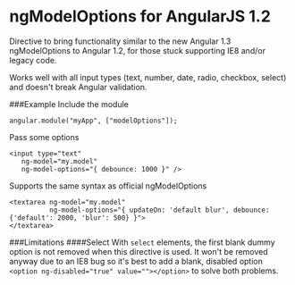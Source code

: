 ngModelOptions for AngularJS 1.2
================================
Directive to bring functionality similar to the new Angular 1.3 ngModelOptions to Angular 1.2, for those stuck supporting IE8 and/or legacy code.

Works well with all input types (text, number, date, radio, checkbox, select) and doesn't break Angular validation.

###Example
Include the module
    
    angular.module("myApp", ["modelOptions"]);
    
Pass some options

	<input type="text"
	   ng-model="my.model"
	   ng-model-options="{ debounce: 1000 }" />

Supports the same syntax as official ngModelOptions

	<textarea ng-model="my.model"
			  ng-model-options="{ updateOn: 'default blur', debounce: {'default': 2000, 'blur': 500} }">
	</textarea>


###Limitations
####Select
 With `select` elements, the first blank dummy option is not removed when this directive is used. It won't be removed anyway due to an IE8 bug so it's best to add a blank, disabled option `<option ng-disabled="true" value=""></option>` to solve both problems.
 
